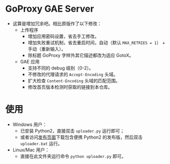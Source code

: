 # GoProxy GAE Server
- 这算是增加冗余吧。相比原版作了以下修改：
    - 上传程序
        - 增加应用密码设置，省去手工修改。
        - 增加失败重试机制，省去重启时间，自动（默认 `MAX_RETRIES = 1`） + 手动（重新输入）。
        - 除标题 GoProxy 字样外其它描述都改为适应 GotoX。
    - GAE 应用
        - 支持不同的 debug 级别（0-2）。
        - 不修改的代理请求的 `Accept-Encoding` 头域。
        - 扩大检查 `Content-Encoding` 头域的匹配范围。
        - 修改首页版本检测时获取的链接到本仓库。

# 使用
- Windows 用户：
    - 已安装 Python2，直接双击 `uploader.py` 运行即可；
    - 或者访问[发布页面](https://github.com/SeaHOH/GotoX/releases)下载包含便携 Python2 的发布版，然后双击 `uploader.bat` 运行。
- Linux/Mac 用户：
    - 直接在此文件夹运行命令 `python uploader.py` 即可。
